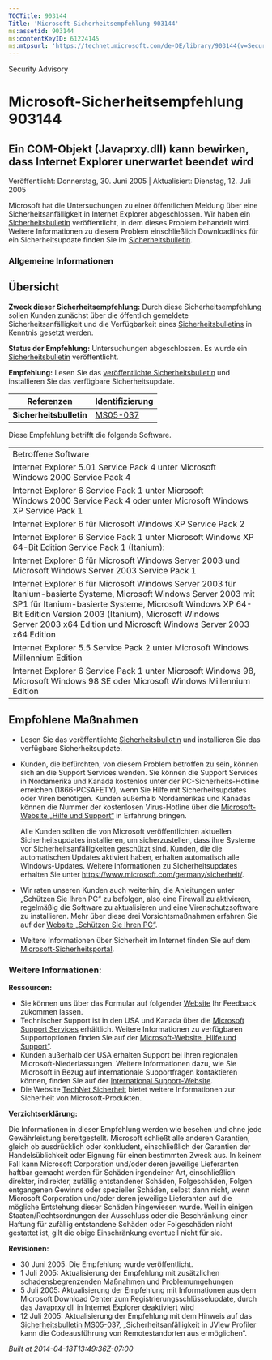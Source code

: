 ```yaml
---
TOCTitle: 903144
Title: 'Microsoft-Sicherheitsempfehlung 903144'
ms:assetid: 903144
ms:contentKeyID: 61224145
ms:mtpsurl: 'https://technet.microsoft.com/de-DE/library/903144(v=Security.10)'
---
```


Security Advisory

Microsoft-Sicherheitsempfehlung 903144
======================================

Ein COM-Objekt (Javaprxy.dll) kann bewirken, dass Internet Explorer unerwartet beendet wird
-------------------------------------------------------------------------------------------

Veröffentlicht: Donnerstag, 30. Juni 2005 | Aktualisiert: Dienstag, 12. Juli 2005

Microsoft hat die Untersuchungen zu einer öffentlichen Meldung über eine Sicherheitsanfälligkeit in Internet Explorer abgeschlossen. Wir haben ein [Sicherheitsbulletin](https://www.microsoft.com/germany/technet/sicherheit/bulletins/ms05-037.mspx) veröffentlicht, in dem dieses Problem behandelt wird. Weitere Informationen zu diesem Problem einschließlich Downloadlinks für ein Sicherheitsupdate finden Sie im [Sicherheitsbulletin](https://www.microsoft.com/germany/technet/sicherheit/bulletins/ms05-037.mspx).

### Allgemeine Informationen

Übersicht
---------

**Zweck dieser Sicherheitsempfehlung:** Durch diese Sicherheitsempfehlung sollen Kunden zunächst über die öffentlich gemeldete Sicherheitsanfälligkeit und die Verfügbarkeit eines [Sicherheitsbulletins](https://www.microsoft.com/germany/technet/sicherheit/bulletins/ms05-037.mspx) in Kenntnis gesetzt werden.

**Status der Empfehlung:** Untersuchungen abgeschlossen. Es wurde ein [Sicherheitsbulletin](https://www.microsoft.com/germany/technet/sicherheit/bulletins/ms05-037.mspx) veröffentlicht.

**Empfehlung:** Lesen Sie das [veröffentlichte Sicherheitsbulletin](https://www.microsoft.com/germany/technet/sicherheit/bulletins/ms05-037.mspx) und installieren Sie das verfügbare Sicherheitsupdate.

| Referenzen              | Identifizierung                                                                         |
|-------------------------|-----------------------------------------------------------------------------------------|
| **Sicherheitsbulletin** | [MS05-037](https://www.microsoft.com/germany/technet/sicherheit/bulletins/ms05-037.mspx) |

Diese Empfehlung betrifft die folgende Software.

|                                                                                                                                                                                                                                                                                                             |
|-------------------------------------------------------------------------------------------------------------------------------------------------------------------------------------------------------------------------------------------------------------------------------------------------------------|
| Betroffene Software                                                                                                                                                                                                                                                                                         |
| Internet Explorer 5.01 Service Pack 4 unter Microsoft Windows 2000 Service Pack 4                                                                                                                                                                                                                           |
| Internet Explorer 6 Service Pack 1 unter Microsoft Windows 2000 Service Pack 4 oder unter Microsoft Windows XP Service Pack 1                                                                                                                                                                               |
| Internet Explorer 6 für Microsoft Windows XP Service Pack 2                                                                                                                                                                                                                                                 |
| Internet Explorer 6 Service Pack 1 unter Microsoft Windows XP 64-Bit Edition Service Pack 1 (Itanium):                                                                                                                                                                                                      |
| Internet Explorer 6 für Microsoft Windows Server 2003 und Microsoft Windows Server 2003 Service Pack 1                                                                                                                                                                                                      |
| Internet Explorer 6 für Microsoft Windows Server 2003 für Itanium-basierte Systeme, Microsoft Windows Server 2003 mit SP1 für Itanium-basierte Systeme, Microsoft Windows XP 64-Bit Edition Version 2003 (Itanium), Microsoft Windows Server 2003 x64 Edition und Microsoft Windows Server 2003 x64 Edition |
| Internet Explorer 5.5 Service Pack 2 unter Microsoft Windows Millennium Edition                                                                                                                                                                                                                             |
| Internet Explorer 6 Service Pack 1 unter Microsoft Windows 98, Microsoft Windows 98 SE oder Microsoft Windows Millennium Edition                                                                                                                                                                            |

Empfohlene Maßnahmen
--------------------

-   Lesen Sie das veröffentlichte [Sicherheitsbulletin](https://www.microsoft.com/germany/technet/sicherheit/bulletins/ms05-037.mspx) und installieren Sie das verfügbare Sicherheitsupdate.
-   Kunden, die befürchten, von diesem Problem betroffen zu sein, können sich an die Support Services wenden. Sie können die Support Services in Nordamerika und Kanada kostenlos unter der PC-Sicherheits-Hotline erreichen (1866-PCSAFETY), wenn Sie Hilfe mit Sicherheitsupdates oder Viren benötigen. Kunden außerhalb Nordamerikas und Kanadas können die Nummer der kostenlosen Virus-Hotline über die [Microsoft-Website „Hilfe und Support“](https://support.microsoft.com/security/) in Erfahrung bringen.  

    Alle Kunden sollten die von Microsoft veröffentlichten aktuellen Sicherheitsupdates installieren, um sicherzustellen, dass ihre Systeme vor Sicherheitsanfälligkeiten geschützt sind. Kunden, die die automatischen Updates aktiviert haben, erhalten automatisch alle Windows-Updates. Weitere Informationen zu Sicherheitsupdates erhalten Sie unter <https://www.microsoft.com/germany/sicherheit/>.
-   Wir raten unseren Kunden auch weiterhin, die Anleitungen unter „Schützen Sie Ihren PC“ zu befolgen, also eine Firewall zu aktivieren, regelmäßig die Software zu aktualisieren und eine Virenschutzsoftware zu installieren. Mehr über diese drei Vorsichtsmaßnahmen erfahren Sie auf der [Website „Schützen Sie Ihren PC“](https://www.microsoft.com/germany/consumer/sicherheit/protect/default.mspx).
-   Weitere Informationen über Sicherheit im Internet finden Sie auf dem [Microsoft-Sicherheitsportal](https://www.microsoft.com/germany/sicherheit/).

### Weitere Informationen:

**Ressourcen:**

-   Sie können uns über das Formular auf folgender [Website](https://support.microsoft.com/common/survey.aspx?scid=sw;en;1257&amp;showpage=1&amp;ws=technet&amp;sd=tech) Ihr Feedback zukommen lassen.
-   Technischer Support ist in den USA und Kanada über die [Microsoft Support Services](https://go.microsoft.com/fwlink/?linkid=21131) erhältlich. Weitere Informationen zu verfügbaren Supportoptionen finden Sie auf der [Microsoft-Website „Hilfe und Support“](https://support.microsoft.com/).
-   Kunden außerhalb der USA erhalten Support bei ihren regionalen Microsoft-Niederlassungen. Weitere Informationen dazu, wie Sie Microsoft in Bezug auf internationale Supportfragen kontaktieren können, finden Sie auf der [International Support-Website](https://go.microsoft.com/fwlink/?linkid=21155).
-   Die Website [TechNet Sicherheit](https://www.microsoft.com/germany/technet/sicherheit/default.mspx) bietet weitere Informationen zur Sicherheit von Microsoft-Produkten.

**Verzichtserklärung:**

Die Informationen in dieser Empfehlung werden wie besehen und ohne jede Gewährleistung bereitgestellt. Microsoft schließt alle anderen Garantien, gleich ob ausdrücklich oder konkludent, einschließlich der Garantien der Handelsüblichkeit oder Eignung für einen bestimmten Zweck aus. In keinem Fall kann Microsoft Corporation und/oder deren jeweilige Lieferanten haftbar gemacht werden für Schäden irgendeiner Art, einschließlich direkter, indirekter, zufällig entstandener Schäden, Folgeschäden, Folgen entgangenen Gewinns oder spezieller Schäden, selbst dann nicht, wenn Microsoft Corporation und/oder deren jeweilige Lieferanten auf die mögliche Entstehung dieser Schäden hingewiesen wurde. Weil in einigen Staaten/Rechtsordnungen der Ausschluss oder die Beschränkung einer Haftung für zufällig entstandene Schäden oder Folgeschäden nicht gestattet ist, gilt die obige Einschränkung eventuell nicht für sie.

**Revisionen:**

-   30 Juni 2005: Die Empfehlung wurde veröffentlicht.
-   1 Juli 2005: Aktualisierung der Empfehlung mit zusätzlichen schadensbegrenzenden Maßnahmen und Problemumgehungen
-   5 Juli 2005: Aktualisierung der Empfehlung mit Informationen aus dem Microsoft Download Center zum Registrierungsschlüsselupdate, durch das Javaprxy.dll in Internet Explorer deaktiviert wird
-   12 Juli 2005: Aktualisierung der Empfehlung mit dem Hinweis auf das [Sicherheitsbulletin MS05-037](https://technet.microsoft.com/security/bulletin/ms05-037), „Sicherheitsanfälligkeit in JView Profiler kann die Codeausführung von Remotestandorten aus ermöglichen“.

*Built at 2014-04-18T13:49:36Z-07:00*
